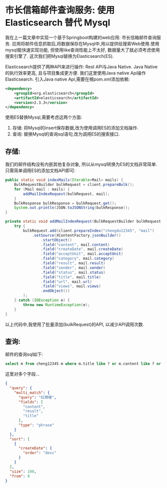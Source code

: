 # 市长信箱邮件查询服务: 使用Elasticsearch 替代 Mysql

我在上一篇文章中实现一个基于Springboot构建的web应用: 市长信箱邮件查询服务. 应用将邮件信息抓取后,将数据保存在Mysql中,用以提供给搜索Web使用.使用mysql能快速实现功能, 但使用like查询性能上不太好, 数据量大了就必须考虑使用搜索引擎了. 这次我们把Mysql替换为Elasticsearch(ES).

Elasticsearch提供了两种API来进行操作: Rest API与Java Native. Java Native的执行效率更高, 且与项目集成更方便. 我们这里使用Java native Api操作Elasticsearch. 引入Java native Api,需要在根pom.xml添加依赖:
``` xml
<dependency>
    <groupId>org.elasticsearch</groupId>
    <artifactId>elasticsearch</artifactId>
    <version>2.3.3</version>
</dependency>
``` 

使用ES替换Mysql,需要考虑这两个方面:
1. 存储: 将Mysql的insert保存数据,改为使用调用ES的添加文档操作.
2. 查询: 替换Mysql的查询sql语句,改为调用ES的搜索接口.

## 存储:
  我们的邮件结构没有内嵌其他复杂对象, 所以从mysql转换为ES的文档非常简单. 只需简单调用ES的添加文档API即可:
``` java
public static void indexMails(Iterable<Mail> mails) {
    BulkRequestBuilder bulkRequest = client.prepareBulk();
    for (Mail mail : mails) {
        addMailIndexRequest(bulkRequest, mail);
    }
    BulkResponse bulkResponse = bulkRequest.get();
    System.out.println(JSON.toJSONString(bulkResponse));
}

private static void addMailIndexRequest(BulkRequestBuilder bulkRequest, Mail mail) {
    try {
        bulkRequest.add(client.prepareIndex("chengdu12345", "mail")
            .setSource(XContentFactory.jsonBuilder()
                .startObject()
                .field("content", mail.content)
                .field("createDate", mail.createDate)
                .field("acceptUnit", mail.acceptUnit)
                .field("category", mail.category)
                .field("result", mail.result)
                .field("sender", mail.sender)
                .field("status", mail.status)
                .field("title", mail.title)
                .field("url", mail.url)
                .field("views", mail.views)
                .endObject())
        );
    } catch (IOException e) {
        throw new RuntimeException(e);
    }
}
```
以上代码中,我使用了批量添加(bulkRequest)的API, 以减少API调用次数.

## 查询: 
  邮件的查询sql如下:
``` sql
select m from cheng12345 m where m.title like ? or m.content like ? or m.result like ? order by create_date desc limit ?,?
```
  这里对多个字段...


``` json
{
  "query": {
    "multi_match": {
      "query": "红牌楼",
      "fields": [
        "content",
        "result",
        "title"
      ],
      "type": "phrase"
    }
  },
  "sort": [
    {
      "createDate": {
        "order": "desc"
      }
    }
  ],
  "size": 100,
  "from": 0
}
``` 